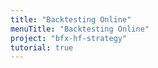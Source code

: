 ```yaml
---
title: "Backtesting Online"
menuTitle: "Backtesting Online"
project: "bfx-hf-strategy"
tutorial: true
---
```

